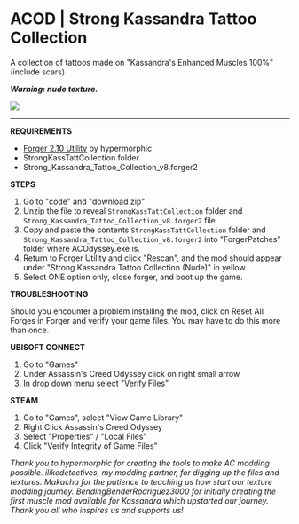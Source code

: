 # ACOD | Strong Kassandra Tattoo Collection
A collection of tattoos made on "Kassandra's Enhanced Muscles 100%" (include scars)

<b><i>Warning: nude texture.</i></b>

<img src="https://imgur.com/nUXX1t8.png">

______________________

**REQUIREMENTS**
- <a href="https://www.nexusmods.com/assassinscreedodyssey/mods/42">Forger 2.10 Utility</a> by hypermorphic
- StrongKassTattCollection folder
- Strong_Kassandra_Tattoo_Collection_v8.forger2

**STEPS**
1) Go to "code" and "download zip"
2) Unzip the file to reveal `StrongKassTattCollection` folder and `Strong_Kassandra_Tattoo_Collection_v8.forger2` file
3) Copy and paste the contents `StrongKassTattCollection` folder and `Strong_Kassandra_Tattoo_Collection_v8.forger2` into "ForgerPatches" folder where ACOdyssey.exe is.
4) Return to Forger Utility and click "Rescan",  and the mod should appear under "Strong Kassandra Tattoo Collection (Nude)" in yellow.
5) Select ONE option only, close forger, and boot up the game.

**TROUBLESHOOTING**

Should you encounter a problem installing the mod, click on Reset All Forges in Forger and verify your game files. You may have to do this more than once.

**UBISOFT CONNECT**
1) Go to "Games"
2) Under Assassin's Creed Odyssey click on right small arrow
3) In drop down menu select "Verify Files"

**STEAM**
1) Go to "Games", select "View Game Library"
2) Right Click Assassin's Creed Odyssey
3) Select "Properties" / "Local Files"
4) Click "Verify Integrity of Game Files"

*Thank you to hypermorphic for creating the tools to make AC modding possible. ilikedetectives, my modding partner, for digging up the files and textures. Makacha for the patience to teaching us how start our texture modding journey. BendingBenderRodriguez3000 for initially creating the first muscle mod available for Kassandra which upstarted our journey. Thank you all who inspires us and supports us!*
